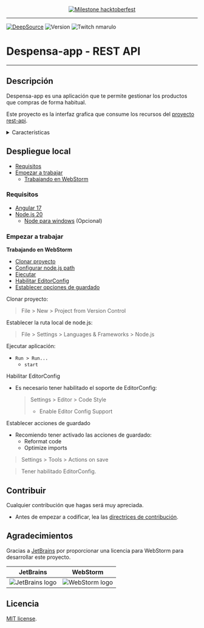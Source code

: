 <a href="https://github.com/despensa-app/despensa-web/issues/2">
<div align="center">

![Milestone hacktoberfest][github-milestone-shield]

</div>
</a>

---

[![DeepSource][deepsource-issues-badge]][deepsource-project-url]
![Version][github-package-shield]
![Twitch nmarulo][twitch-shield]

# Despensa-app - REST API

---

## Descripción

Despensa-app es una aplicación que te permite gestionar los productos que compras de forma habitual.

Este proyecto es la interfaz grafica que consume los recursos del [proyecto rest-api][github-project-web-url].

<details>
<summary>Características</summary>

- Ver/Crear/Modificar/Eliminar listas
- Listas publicas
- Listas por usuario (privadas)
- Agregar productos a la lista
- Filtrar productos
- Ver información de un producto
- Marcar productos de la lista
- Crear usuario
- Autenticación
- Autorización JWT
- Administración (Pendiente)

</details>

## Despliegue local

- [Requisitos](#requisitos)
- [Empezar a trabajar](#empezar-a-trabajar)
  - [Trabajando en WebStorm](#working-webstorm)

### Requisitos

* [Angular 17](https://angular.dev)
* [Node.js 20](https://nodejs.org)
  * [Node para windows](https://github.com/coreybutler/nvm-windows/releases) (Opcional)

### Empezar a trabajar

<a name="working-webstorm"></a>
**Trabajando en WebStorm**

- [Clonar proyecto](#clonar-proyecto)
- [Configurar node.js path](#nodejs-path)
- [Ejecutar](#run)
- [Habilitar EditorConfig](#editor-config)
- [Establecer opciones de guardado](#on-save)

<a name="clonar-proyecto"></a>
Clonar proyecto:

> File > New > Project from Version Control

<a name="nodejs-path"></a>
Establecer la ruta local de node.js:

> File > Settings > Languages & Frameworks > Node.js

<a name="run"></a>
Ejecutar aplicación:

- `Run > Run...`
  - `start`

<a name="editor-config"></a>
Habilitar EditorConfig

- Es necesario tener habilitado el soporte de EditorConfig:

  > Settings > Editor > Code Style
  > - Enable Editor Config Support

<a name="on-save"></a>
Establecer acciones de guardado

- Recomiendo tener activado las acciones de guardado:
  - Reformat code
  - Optimize imports

> Settings > Tools > Actions on save

> Tener habilitado EditorConfig.

## Contribuir

Cualquier contribución que hagas será muy apreciada.

- Antes de empezar a codificar, lea las [directrices de contribución](CONTRIBUTING.md).

## Agradecimientos

Gracias a [JetBrains](https://www.jetbrains.com/?from=SoftN%20CMS) por proporcionar una licencia para WebStorm para
desarrollar este proyecto.

| JetBrains                                                                                             | WebStorm                                                                                                 |
|-------------------------------------------------------------------------------------------------------|----------------------------------------------------------------------------------------------------------|
| ![JetBrains logo](https://resources.jetbrains.com/storage/products/company/brand/logos/jetbrains.svg) | ![WebStorm logo](https://resources.jetbrains.com/storage/products/company/brand/logos/WebStorm_icon.svg) |

## Licencia

[MIT license](LICENSE).

[deepsource-issues-badge]: https://app.deepsource.com/gh/despensa-app/despensa-web.svg/?label=active+issues&show_trend=true&token=KSUlkEjbiP00qjGGMmv1Oe8C

[deepsource-project-url]: https://app.deepsource.com/gh/despensa-app/despensa-web/

[twitch-shield]: https://img.shields.io/twitch/status/andyonthewings?style=flat-square&label=Twitch%20nMarulo&labelColor=A970FF&link=https%3A%2F%2Fwww.twitch.tv%2Fnmarulo

[github-milestone-shield]: https://img.shields.io/github/milestones/progress/despensa-app/despensa-web/1?style=flat-square

[github-project-web-url]: https://github.com/despensa-app/despensa-web

[github-package-shield]: https://img.shields.io/github/package-json/v/despensa-app/despensa-web?style=flat-square

